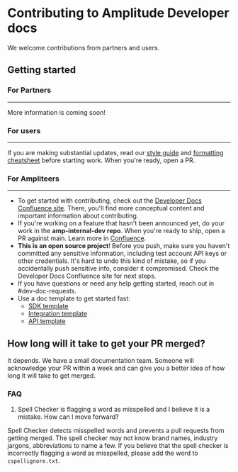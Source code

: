 <!-- markdownlint-disable-file -->
<!-- markdown-link-check-disable -->

# Contributing to Amplitude Developer docs

We welcome contributions from partners and users.

## Getting started

### For Partners
----

More information is coming soon!

### For users
--------

If you are making substantial updates, read our [style guide](/style-guide.md) and [formatting cheatsheet](formatting-cheatsheet.md) before starting work. When you're ready, open a PR.

### For Ampliteers
-----

- To get started with contributing, check out the [Developer Docs Confluence site](https://amplitude.atlassian.net/wiki/spaces/PT/pages/1751449830/Developer+Docs). There, you'll find more conceptual content and important information about contributing. 
- If you're working on a feature that hasn't been announced yet, do your work in the **amp-internal-dev repo**. When you're ready to ship, open a PR against main. Learn more in [Confluence](https://amplitude.atlassian.net/wiki/spaces/PT/pages/1778384912/Working+on+Docs+Secretly).
- **This is an open source project**! Before you push, make sure you haven't committed any sensitive information, including test account API keys or other credentials. It's hard to undo this kind of mistake, so if you accidentally push sensitive info, consider it compromised. Check the Developer Docs Confluence site for next steps.
- If you have questions or need any help getting started, reach out in #dev-doc-requests.
- Use a doc template to get started fast: 
  - [SDK template](doc-templates/sdk-template.md)
  - [Integration template](doc-templates/integration-template.md)
  - [API template](doc-templates/api-template.md)

## How long will it take to get your PR merged?

It depends. We have a small documentation team. Someone will acknowledge your PR within a week and can give you a better idea of how long it will take to get merged.

### FAQ

1. Spell Checker is flagging a word as misspelled and I believe it is a mistake. How can I move forward?

Spell Checker detects misspelled words and prevents a pull requests from getting merged. The spell checker may not know brand names, industry jargons, abbreviations to name a few. If you believe that the spell checker is incorrectly flagging a word as misspelled, please add the word to `cspellignore.txt`.
